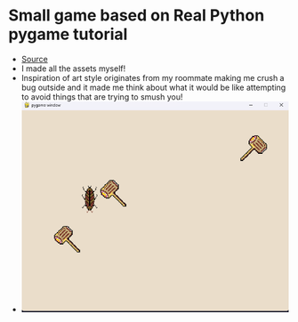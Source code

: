 # Small game based on Real Python pygame tutorial

- [Source](https://realpython.com/pygame-a-primer)
- I made all the assets myself!
- Inspiration of art style originates from my roommate making me crush a bug outside
  and it made me think about what it would be like attempting to avoid things
  that are trying to smush you!
- ![Working Game snip](/pygame_snip.png "snip from actual game")
